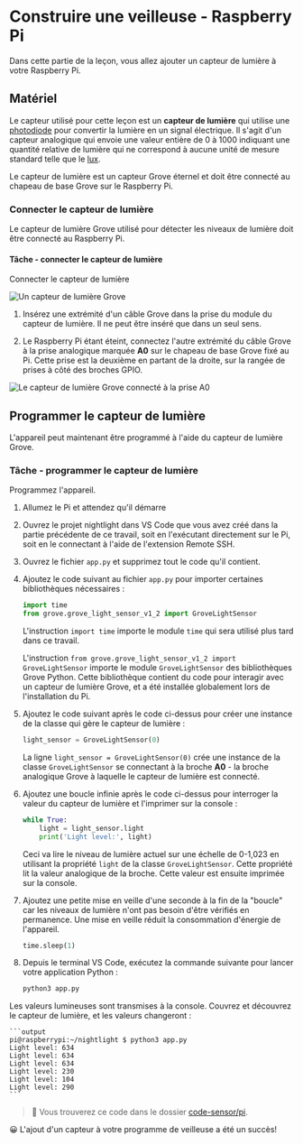 # Construire une veilleuse - Raspberry Pi

Dans cette partie de la leçon, vous allez ajouter un capteur de lumière à votre Raspberry Pi.

## Matériel

Le capteur utilisé pour cette leçon est un **capteur de lumière** qui utilise une [photodiode](https://wikipedia.org/wiki/Photodiode) pour convertir la lumière en un signal électrique. Il s'agit d'un capteur analogique qui envoie une valeur entière de 0 à 1000 indiquant une quantité relative de lumière qui ne correspond à aucune unité de mesure standard telle que le [lux](https://wikipedia.org/wiki/Lux).

Le capteur de lumière est un capteur Grove éternel et doit être connecté au chapeau de base Grove sur le Raspberry Pi.

### Connecter le capteur de lumière

Le capteur de lumière Grove utilisé pour détecter les niveaux de lumière doit être connecté au Raspberry Pi.

#### Tâche - connecter le capteur de lumière

Connecter le capteur de lumière

![Un capteur de lumière Grove](../../../images/grove-light-sensor.png)

1. Insérez une extrémité d'un câble Grove dans la prise du module du capteur de lumière. Il ne peut être inséré que dans un seul sens.

1. Le Raspberry Pi étant éteint, connectez l'autre extrémité du câble Grove à la prise analogique marquée **A0** sur le chapeau de base Grove fixé au Pi. Cette prise est la deuxième en partant de la droite, sur la rangée de prises à côté des broches GPIO.

![Le capteur de lumière Grove connecté à la prise A0](.../../../images/pi-light-sensor.png)

## Programmer le capteur de lumière

L'appareil peut maintenant être programmé à l'aide du capteur de lumière Grove.

### Tâche - programmer le capteur de lumière

Programmez l'appareil.

1. Allumez le Pi et attendez qu'il démarre

1. Ouvrez le projet nightlight dans VS Code que vous avez créé dans la partie précédente de ce travail, soit en l'exécutant directement sur le Pi, soit en le connectant à l'aide de l'extension Remote SSH.

1. Ouvrez le fichier `app.py` et supprimez tout le code qu'il contient.

1. Ajoutez le code suivant au fichier `app.py` pour importer certaines bibliothèques nécessaires :

    ```python
    import time
    from grove.grove_light_sensor_v1_2 import GroveLightSensor
    ```

    L'instruction `import time` importe le module `time` qui sera utilisé plus tard dans ce travail.

    L'instruction `from grove.grove_light_sensor_v1_2 import GroveLightSensor` importe le module `GroveLightSensor` des bibliothèques Grove Python. Cette bibliothèque contient du code pour interagir avec un capteur de lumière Grove, et a été installée globalement lors de l'installation du Pi.

1. Ajoutez le code suivant après le code ci-dessus pour créer une instance de la classe qui gère le capteur de lumière :

    ```python
    light_sensor = GroveLightSensor(0)
    ```

    La ligne `light_sensor = GroveLightSensor(0)` crée une instance de la classe `GroveLightSensor` se connectant à la broche **A0** - la broche analogique Grove à laquelle le capteur de lumière est connecté.

1. Ajoutez une boucle infinie après le code ci-dessus pour interroger la valeur du capteur de lumière et l'imprimer sur la console :

    ```python
    while True:
        light = light_sensor.light
        print('Light level:', light)
    ```

    Ceci va lire le niveau de lumière actuel sur une échelle de 0-1,023 en utilisant la propriété `light` de la classe `GroveLightSensor`. Cette propriété lit la valeur analogique de la broche. Cette valeur est ensuite imprimée sur la console.

1. Ajoutez une petite mise en veille d'une seconde à la fin de la "boucle" car les niveaux de lumière n'ont pas besoin d'être vérifiés en permanence. Une mise en veille réduit la consommation d'énergie de l'appareil.

    ```python
    time.sleep(1)
    ```

1. Depuis le terminal VS Code, exécutez la commande suivante pour lancer votre application Python :

    ```sh
    python3 app.py
    ```

Les valeurs lumineuses sont transmises à la console. Couvrez et découvrez le capteur de lumière, et les valeurs changeront :

    ```output
    pi@raspberrypi:~/nightlight $ python3 app.py 
    Light level: 634
    Light level: 634
    Light level: 634
    Light level: 230
    Light level: 104
    Light level: 290
    ```

> 💁 Vous trouverez ce code dans le dossier [code-sensor/pi](code-sensor/pi).

😀 L'ajout d'un capteur à votre programme de veilleuse a été un succès!